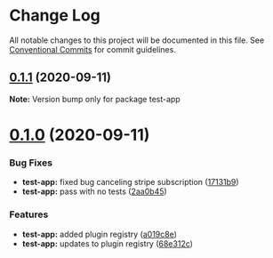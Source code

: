 # Change Log

All notable changes to this project will be documented in this file.
See [Conventional Commits](https://conventionalcommits.org) for commit guidelines.

## [0.1.1](https://github.com/daithimorton/bowhead/compare/test-app@0.1.0...test-app@0.1.1) (2020-09-11)

**Note:** Version bump only for package test-app





# [0.1.0](https://github.com/daithimorton/bowhead/compare/test-app@0.0.14...test-app@0.1.0) (2020-09-11)


### Bug Fixes

* **test-app:** fixed bug canceling stripe subscription ([17131b9](https://github.com/daithimorton/bowhead/commit/17131b921dc9aa56682d1457dfebf8617c81fd7b))
* **test-app:** pass with no tests ([2aa0b45](https://github.com/daithimorton/bowhead/commit/2aa0b45c143b629176efcfb31a3bd7041214a84f))


### Features

* **test-app:** added plugin registry ([a019c8e](https://github.com/daithimorton/bowhead/commit/a019c8e3fd57a4ce7dee0dd977cea04e3c03db93))
* **test-app:** updates to plugin registry ([68e312c](https://github.com/daithimorton/bowhead/commit/68e312cb42304f2e229dd8c309d1be3afc602a6f))
